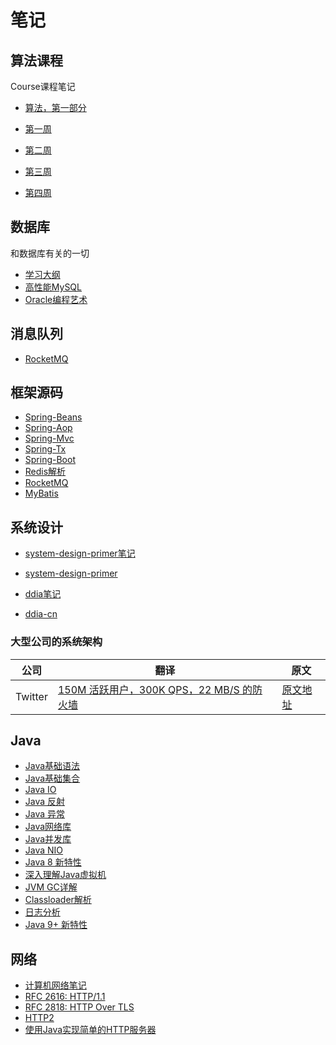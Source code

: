 # 笔记

## 算法课程

Course课程笔记

- [算法，第一部分](https://www.coursera.org/learn/algorithms-part1)

- [第一周](alg-part1/alg-part1-week1.md)
- [第二周](alg-part1/alg-part1-week2.md)
- [第三周](alg-part1/alg-part1-week3.md)
- [第四周](alg-part1/alg-part1-week4.md)


## 数据库

和数据库有关的一切

- [学习大纲](database/database.md)
- [高性能MySQL](database/op-mysql.md)
- [Oracle编程艺术](database/oracle-art.md)

## 消息队列

- [RocketMQ](message-queue/rockte-mq.md)

## 框架源码

- [Spring-Beans](source-read/spring-beans.md)
- [Spring-Aop](source-read/spring-aop.md)
- [Spring-Mvc](source-read/spring-mvc.md)
- [Spring-Tx](source-read/spring-tx.md)
- [Spring-Boot](source-read/spring-boot.md)
- [Redis解析](source-read/redis-source.md)
- [RocketMQ](source-read/rocket-mq.md)
- [MyBatis](source-read/mybatis.md)

## 系统设计

- [system-design-primer笔记](system-design/system-design-primer.md)
- [system-design-primer](https://github.com/donnemartin/system-design-primer/blob/master/README-zh-Hans.md)

- [ddia笔记](system-design/ddia.md)
- [ddia-cn](https://vonng.gitbooks.io/ddia-cn/content/)

### 大型公司的系统架构

公司|翻译|原文
---|----|----
Twitter|[150M 活跃用户，300K QPS，22 MB/S 的防火墙](system-design/twitter-arch.md)|[原文地址](http://highscalability.com/blog/2013/7/8/the-architecture-twitter-uses-to-deal-with-150m-active-users.html)

## Java

- [Java基础语法](java/base.md)
- [Java基础集合](java/collection.md)
- [Java IO](java/io.md)
- [Java 反射](java/reflection.md)
- [Java 异常](java/exception.md)
- [Java网络库](java/network.md)
- [Java并发库](java/concurrent.md)
- [Java NIO](java/nio.md)
- [Java 8 新特性](java/java8.md)
- [深入理解Java虚拟机](java/deep-in-jvm.md)
- [JVM GC详解](java/jvm-gc.md)
- [Classloader解析](java/classloader.md)
- [日志分析](java/analysis-dump-log.md)
- [Java 9+ 新特性](java/java-new-features.md)

## 网络

- [计算机网络笔记](network/computer-networking.md)
- [RFC 2616: HTTP/1.1](network/computer-networking.md)
- [RFC 2818: HTTP Over TLS](network/computer-networking.md)
- [HTTP2](network/http2.md)
- [使用Java实现简单的HTTP服务器](network/simple-http-server.md)
